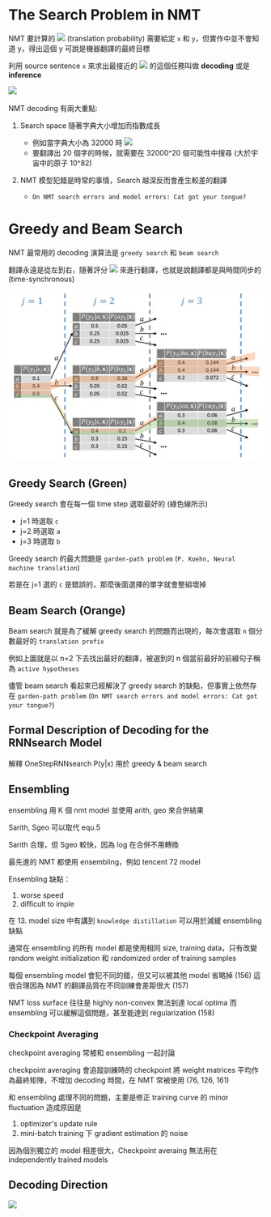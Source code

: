 # The Search Problem in NMT

NMT 要計算的 <img src="https://latex.codecogs.com/png.latex?P(y\mid%20x)"/> (translation probability) 需要給定 `x` 和 `y`，但實作中並不會知道 y，得出這個 y 可說是機器翻譯的最終目標

利用 source sentence `x` 來求出最接近的 <img src="https://latex.codecogs.com/png.latex?\hat{y}"/> 的這個任務叫做 **decoding** 或是 **inference**

<img src="https://latex.codecogs.com/png.latex?\hat {y}=\argmax_{y\in\sum}P(y\mid%20x)"/>

NMT decoding 有兩大重點:

1. Search space 隨著字典大小增加而指數成長
   * 例如當字典大小為 32000 時 <img src="https://latex.codecogs.com/png.latex?\lvert\sum_{trg}\rvert=32000"/>
   * 要翻譯出 20 個字的時候，就需要在 32000^20 個可能性中搜尋 (大於宇宙中的原子 10^82)

2. NMT 模型犯錯是時常的事情，Search 越深反而會產生較差的翻譯
   * `On NMT search errors and model errors: Cat got your tongue?`

# Greedy and Beam Search

NMT 最常用的 decoding 演算法是 `greedy search` 和 `beam search`

翻譯永遠是從左到右，隨著評分 <img src="https://latex.codecogs.com/png.latex?P(y_j\mid%20y_1^{j-1},x)"/> 來進行翻譯，也就是說翻譯都是與時間同步的 (time-synchronous)

![](../../assets/nmt_decoding.png)

## Greedy Search (Green)

Greedy search 會在每一個 time step 選取最好的 (綠色線所示)

* j=1 時選取 `c`
* j=2 時選取 `a`
* j=3 時選取 `b`

Greedy search 的最大問題是 `garden-path problem` (`P. Koehn, Neural machine translation`)

若是在 j=1 選的 `c` 是錯誤的，那麼後面選擇的單字就會整組壞掉

## Beam Search (Orange)

Beam search 就是為了緩解 greedy search 的問題而出現的，每次會選取 `n` 個分數最好的 `translation prefix`

例如上圖就是以 n=2 下去找出最好的翻譯，被選到的 n 個當前最好的前綴句子稱為 `active hypotheses`

儘管 beam search 看起來已經解決了 greedy search 的缺點，但事實上依然存在 `garden-path problem` (`On NMT search errors and model errors: Cat got your tongue?`)

## Formal Description of Decoding for the RNNsearch Model

解釋 OneStepRNNsearch P(y|x) 用於 greedy & beam search 

## Ensembling

ensembling 用 K 個 nmt model 並使用 arith, geo 來合併結果

Sarith, Sgeo 可以取代 equ.5

Sarith 合理，但 Sgeo 較快，因為 log 在合併不用轉換

最先進的 NMT 都使用 ensembling，例如 tencent 72 model

Ensembling 缺點：

1. worse speed
2. difficult to imple

在 13. model size 中有講到 `knowledge distillation` 可以用於減緩 ensembling 缺點

通常在 ensembling 的所有 model 都是使用相同 size, training data，只有改變 random weight initialization 和 randomized order of training samples

每個 ensembling model 會犯不同的錯，但又可以被其他 model 省略掉 (156)
這很合理因為 NMT 的翻譯品質在不同訓練會差距很大 (157)

NMT loss surface 往往是 highly non-convex 無法到達 local optima
而 ensembling 可以緩解這個問題，甚至能達到 regularization (158)

### Checkpoint Averaging

checkpoint averaging 常被和 ensembling 一起討論

checkpoint averaging 會追蹤訓練時的 checkpoint 將 weight matrices 平均作為最終矩陣，不增加 decoding 時間，在 NMT 常被使用 (76, 126, 161)

和 ensembling 處理不同的問題，主要是修正 training curve 的 minor fluctuation
造成原因是

1. optimizer's update rule
2. mini-batch training 下 gradient estimation 的 noise

因為個別獨立的 model 相差很大，Checkpoint averaing 無法用在 independently trained models

## Decoding Direction




<img src="https://latex.codecogs.com/png.latex?"/>